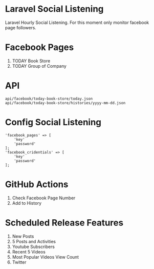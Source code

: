 # Laravel Social Listening

Laravel Hourly Social Listening. For this moment only monitor facebook page followers.


# Facebook Pages
1. TODAY Book Store
2. TODAY Group of Company

# API
```
api/facebook/today-book-store/today.json
api/facebook/today-book-store/histories/yyyy-mm-dd.json
```

# Config Social Listening
```
'facebook_pages' => [
    'key'
    'password'
];
'facebook_cridentials' => [
    'key'
    'password'
];
```

# GitHub Actions
1. Check Facebook Page Number
2. Add to History


# Scheduled Release Features
1. New Posts
2. 5 Posts and Activities
3. Youtube Subscribers
4. Recent 5 Videos
5. Most Popular Videos View Count
6. Twitter
